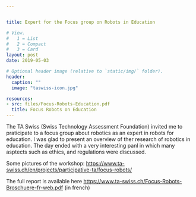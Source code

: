 ```yaml
---


title: Expert for the Focus group on Robots in Education

# View.
#   1 = List
#   2 = Compact
#   3 = Card
layout: post
date: 2019-05-03

# Optional header image (relative to `static/img/` folder).
header:
  caption: ""
  image: "taswiss-icon.jpg"

resources:
- src: files/Focus-Robots-Education.pdf
  title: Focus Robots on Education
---
```

The TA Swiss (Swiss Technology Assessment Foundation) invited me to praticipate to a focus group about robotics as an expert in robots for education.
I was glad to present an overview of ther research of robotics in education. 
The day ended with a very interesting panl in which many asptects such as ethics, and regulations were discussed.

Some pictures of the workshop:
https://www.ta-swiss.ch/en/projects/participative-ta/focus-robots/

The full report is available here  https://www.ta-swiss.ch/Focus-Robots-Broschuere-fr-web.pdf (in french)

